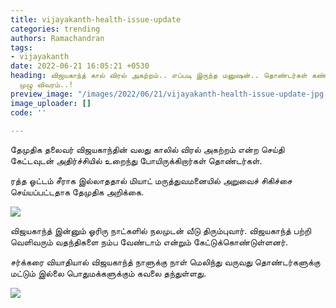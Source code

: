 ```yaml
---
title: vijayakanth-health-issue-update
categories: trending
authors: Ramachandran
tags:
- vijayakanth
date: 2022-06-21 16:05:21 +0530
heading: விஜயகாந்த் கால்‌ விரல் அகற்றம்.. எப்படி இருந்த மனுஷன்.. தொண்டர்கள் கண்ணீர்..
  முழு விவரம்..!
preview_image: "/images/2022/06/21/vijayakanth-health-issue-update-jpg.jpeg"
image_uploader: []
code: ''

---
```

தேமுதிக தலைவர் விஜயகாந்தின் வலது காலில் விரல் அகற்றம் என்ற செய்தி கேட்டவுடன் அதிர்ச்சியில் உறைந்து போயிருக்கிறார்கள் தொண்டர்கள்.

ரத்த ஓட்டம் சீராக இல்லாததால் மியாட் மருத்துவமனையில் அறுவைச் சிகிச்சை செய்யப்பட்டதாக தேமுதிக அறிக்கை.

![](/images/2022/06/21/vijayakanth-heath-update-jpg.jpeg)

விஜயகாந்த் இன்னும் ஓரிரு நாட்களில் நலமுடன் வீடு திரும்புவார். விஜயகாந்த் பற்றி வெளிவரும் வதந்திகளை நம்ப வேண்டாம் என்றும் கேட்டுக்கொண்டுள்ளனர்.

சர்க்கரை வியாதியால் விஜயகாந்த் நாளுக்கு நாள் மெலிந்து வருவது தொண்டர்களுக்கு மட்டும் இல்லை பொதுமக்களுக்கும் கவலை தந்துள்ளது.

![](/images/2022/06/21/vijayakanth-heath-update-1-jpg.jpeg)
